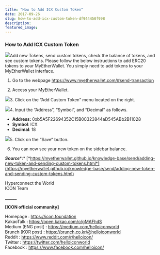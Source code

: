 ```yaml
---
title: "How to Add ICX Custom Token"
date: 2017-09-26
slug: how-to-add-icx-custom-token-df944450f998
description:
featured_image:
---
```


### How to Add ICX Custom Token

![](https://cdn-images-1.medium.com/max/800/1*v-IUoANvuEFPHL986kF40A.png)Add new Tokens, send custom tokens, check the balance of tokens, and see custom tokens. Please follow the below instructions to add ERC20 tokens to your MyEtherWallet. You simply need to add tokens to your MyEtherWallet interface.

1. Go to the webpage <https://www.myetherwallet.com/#send-transaction>

2. Access your MyEtherWallet.

![](https://cdn-images-1.medium.com/max/800/1*cLuexj4VPzrnw_VFIotVGA.png)3. Click on the “Add Custom Token” menu located on the right.

![](https://cdn-images-1.medium.com/max/800/1*jDrwX65B5_RZyLMsBYuQRQ.png)4. Input the “Address”, “Symbol”, and “Decimal” as follows.

* **Address:** 0xb5A5F22694352C15B00323844aD545ABb2B11028
* **Symbol**: ICX
* **Decimal**: 18

![](https://cdn-images-1.medium.com/max/800/1*VQw8zwvk98vQB1IABEauSQ.png)5. Click on the “Save” button.

6. You can now see your new token on the sidebar balance.

***Source****:* [*https://myetherwallet.github.io/knowledge-base/send/adding-new-token-and-sending-custom-tokens.html*](https://myetherwallet.github.io/knowledge-base/send/adding-new-token-and-sending-custom-tokens.html)

Hyperconnect the World  
ICON Team

\_\_\_\_\_\_

**[ICON official community]**

Homepage : <https://icon.foundation>  
KakaoTalk : <https://open.kakao.com/o/gMAFhdS>  
Medium (ENG post) : <https://medium.com/helloiconworld>  
Brunch (KOR post) : <https://brunch.co.kr/@helloiconworld>  
Reddit : <https://www.reddit.com/r/helloicon/>  
Twitter : <https://twitter.com/helloiconworld>  
Facebook : <https://www.facebook.com/helloicon/>

